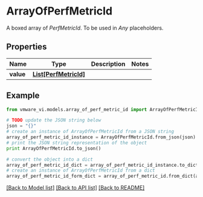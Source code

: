 # ArrayOfPerfMetricId

A boxed array of *PerfMetricId*. To be used in *Any* placeholders. 

## Properties
Name | Type | Description | Notes
------------ | ------------- | ------------- | -------------
**value** | [**List[PerfMetricId]**](PerfMetricId.md) |  | 

## Example

```python
from vmware_vi.models.array_of_perf_metric_id import ArrayOfPerfMetricId

# TODO update the JSON string below
json = "{}"
# create an instance of ArrayOfPerfMetricId from a JSON string
array_of_perf_metric_id_instance = ArrayOfPerfMetricId.from_json(json)
# print the JSON string representation of the object
print ArrayOfPerfMetricId.to_json()

# convert the object into a dict
array_of_perf_metric_id_dict = array_of_perf_metric_id_instance.to_dict()
# create an instance of ArrayOfPerfMetricId from a dict
array_of_perf_metric_id_form_dict = array_of_perf_metric_id.from_dict(array_of_perf_metric_id_dict)
```
[[Back to Model list]](../README.md#documentation-for-models) [[Back to API list]](../README.md#documentation-for-api-endpoints) [[Back to README]](../README.md)


